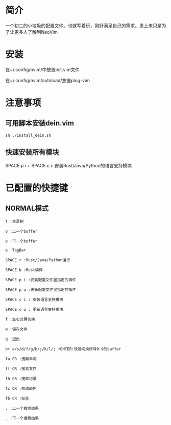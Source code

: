 # 简介

一个初二的小垃圾的配置文件。也就写着玩，刚好满足自己的需求。发上来只是为了让更多人了解到NeoVim

# 安装

在~/.config/nvim/中放置init.vim文件

在~/.config/nvim/autoload/放置plug-vim

# 注意事项

## 可用脚本安装dein.vim  
```shell
sh ./install_dein.sh  
```
## 快速安装所有模块

SPACE p i + SPACE c i: 安装Rust/Java/Python的语言支持模块

# 已配置的快捷键

## NORMAL模式  
```
t :目录树

o :上一个buffer

p :下一个buffer

e :TagBar

SPACE r :Rust/Java/Python运行

SPACE b :Rust编译

SPACE p i :安装配置文件里指定的插件

SPACE p u :更新配置文件里指定的插件

SPACE c i : 安装语言支持模块

SPACE c u : 更新语言支持模块

f :左右分屏切换

w :保存文件

q :退出

b+ a/s/d/f/g/h/j/k/l/; +ENTER:快速切换序号0-9的buffer

fa CR :搜索单词

ff CR :搜索文件

fh CR :搜索记录

tc CR :修改颜色

fb CR :标签

, :上一个搜索结果

. :下一个搜索结果

```

